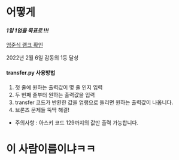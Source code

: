 # 어떻게



#### *1일 1엄을 목표로 !!!*

[엄준식 랭크 확인](https://www.acmicpc.net/ranklist/language/112)

2022년 2월 6일 감동의 1등 달성

#### transfer.py 사용방법
1. 첫 줄에 원하는 출력값이 몇 줄 인지 입력
2. 두 번째 줄부터 원하는 출력값을 입력
3. transfer 코드가 반환한 값을 엄랭으로 돌리면 원하는 출력값이 나옵니다.
4. 브론즈 문제들 뚝딱 해결!
* 주의사항 : 아스키 코드 129까지의 값만 출력 가능합니다.



# 이 사람이름이냐ㅋㅋ
